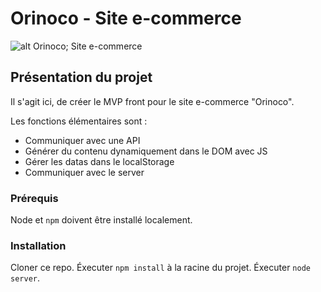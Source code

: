 # Orinoco - Site e-commerce #

![alt Orinoco; Site e-commerce](https://user.oc-static.com/upload/2019/09/04/15675819263013_image1.png)

## Présentation du projet ##

Il s'agit ici, de  créer le MVP front pour le site e-commerce "Orinoco".

Les fonctions élémentaires sont : 

- Communiquer avec une API
- Générer du contenu dynamiquement dans le DOM avec JS
- Gérer les datas dans le localStorage
- Communiquer avec le server


### Prérequis ###

 Node et `npm` doivent être installé localement.

### Installation ###

Cloner ce repo. 
Éxecuter `npm install` à la racine du projet. 
Éxecuter `node server`. 
